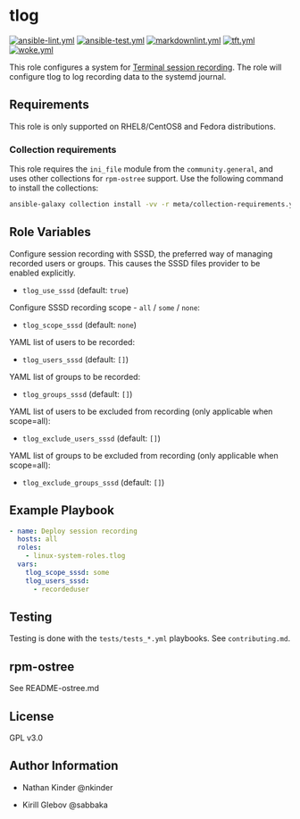 # tlog

[![ansible-lint.yml](https://github.com/linux-system-roles/tlog/actions/workflows/ansible-lint.yml/badge.svg)](https://github.com/linux-system-roles/tlog/actions/workflows/ansible-lint.yml) [![ansible-test.yml](https://github.com/linux-system-roles/tlog/actions/workflows/ansible-test.yml/badge.svg)](https://github.com/linux-system-roles/tlog/actions/workflows/ansible-test.yml) [![markdownlint.yml](https://github.com/linux-system-roles/tlog/actions/workflows/markdownlint.yml/badge.svg)](https://github.com/linux-system-roles/tlog/actions/workflows/markdownlint.yml) [![tft.yml](https://github.com/linux-system-roles/tlog/actions/workflows/tft.yml/badge.svg)](https://github.com/linux-system-roles/tlog/actions/workflows/tft.yml) [![woke.yml](https://github.com/linux-system-roles/tlog/actions/workflows/woke.yml/badge.svg)](https://github.com/linux-system-roles/tlog/actions/workflows/woke.yml)

This role configures a system for [Terminal session
recording](https://github.com/scribery). The role will configure tlog to log
recording data to the systemd journal.

## Requirements

This role is only supported on RHEL8/CentOS8 and Fedora distributions.

### Collection requirements

This role requires the `ini_file` module from the `community.general`, and uses
other collections for `rpm-ostree` support.  Use the following command to
install the collections:

```bash
ansible-galaxy collection install -vv -r meta/collection-requirements.yml
```

## Role Variables

Configure session recording with SSSD, the preferred way of managing recorded
users or groups. This causes the SSSD files provider to be enabled explicitly.

- `tlog_use_sssd` (default: `true`)

Configure SSSD recording scope - `all` / `some` / `none`:

- `tlog_scope_sssd` (default: `none`)

YAML list of users to be recorded:

- `tlog_users_sssd` (default: `[]`)

YAML list of groups to be recorded:

- `tlog_groups_sssd` (default: `[]`)

YAML list of users to be excluded from recording (only applicable when
scope=all):

- `tlog_exclude_users_sssd` (default: `[]`)

YAML list of groups to be excluded from recording (only applicable when
scope=all):

- `tlog_exclude_groups_sssd` (default: `[]`)

## Example Playbook

```yaml
- name: Deploy session recording
  hosts: all
  roles:
    - linux-system-roles.tlog
  vars:
    tlog_scope_sssd: some
    tlog_users_sssd:
      - recordeduser
```

## Testing

Testing is done with the `tests/tests_*.yml` playbooks.  See `contributing.md`.

## rpm-ostree

See README-ostree.md

## License

GPL v3.0

## Author Information

- Nathan Kinder @nkinder

- Kirill Glebov @sabbaka
